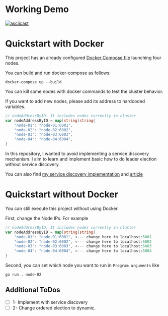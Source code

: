 # Working Demo

[![asciicast](https://asciinema.org/a/600162.svg)](https://asciinema.org/a/600162)

# Quickstart with Docker

This project has an already configured [Docker Compose file](docker-compose.yml) launching four nodes.

You can build and run docker-compose as follows:

`docker-compose up --build`

You can kill some nodes with docker commands to test the cluster behavior.

If you want to add new nodes, please add its address to hardcoded variables.

```go
// nodeAddressByID: It includes nodes currently in cluster
var nodeAddressByID = map[string]string{
	"node-01": "node-01:6001",
	"node-02": "node-02:6002",
	"node-03": "node-03:6003",
	"node-04": "node-04:6004",
}
```

In this repository, I wanted to avoid implementing a service discovery mechanism. 
I aim to learn and implement basic how to do leader election without service discovery. 

You can also find [my service discovery implementation](https://github.com/Abdulsametileri/simple-service-discovery) and 
[article](https://itnext.io/lets-implement-basic-service-discovery-using-go-d91c513883f6)

# Quickstart without Docker

You can still execute this project without using Docker.

First, change the Node IPs. For example

```go
// nodeAddressByID: It includes nodes currently in cluster
var nodeAddressByID = map[string]string{
	"node-01": "node-01:6001", <--- change here to localhost:6001
	"node-02": "node-02:6002", <--- change here to localhost:6002
	"node-03": "node-03:6003", <--- change here to localhost:6003
	"node-04": "node-04:6004", <--- change here to localhost:6004
}
```

Second, you can set which node you want to run in `Program arguments` like

`go run . node-02`

## Additional ToDos

- [ ] 1- Implement with service discovery
- [ ] 2- Change ordered election to dynamic.
